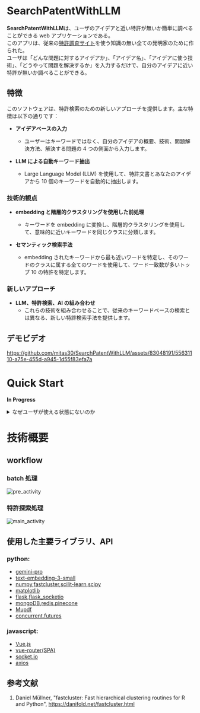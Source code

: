 # SearchPatentWithLLM

**SearchPatentWithLLM**は、ユーザのアイデアと近い特許が無いか簡単に調べることができる web アプリケーションである。<br>
このアプリは、従来の[特許調査サイト](https://www.j-platpat.inpit.go.jp/)を使う知識の無い全ての発明家のために作られた。<br>
ユーザは「どんな問題に対するアイデアか」、「アイデア名」、「アイデアに使う技術」、「どうやって問題を解決するか」を入力するだけで、自分のアイデアに近い特許が無いか調べることができる。

## 特徴

このソフトウェアは、特許検索のための新しいアプローチを提供します。主な特徴は以下の通りです：

- **アイデアベースの入力**

  - ユーザーはキーワードではなく、自分のアイデアの概要、技術、問題解決方法、解決する問題の 4 つの側面から入力します。

- **LLM による自動キーワード抽出**
  - Large Language Model (LLM) を使用して、特許文書とあなたのアイデアから 10 個のキーワードを自動的に抽出します。

### 技術的観点

- **embedding と階層的クラスタリングを使用した前処理**

  - キーワードを embedding に変換し、階層的クラスタリングを使用して、意味的に近いキーワードを同じクラスに分類します。

- **セマンティック検索手法**
  - embedding されたキーワードから最も近いワードを特定し、そのワードのクラスに属する全てのワードを使用して、ワード一致数が多いトップ 10 の特許を特定します。

### 新しいアプローチ

- **LLM、特許検索、AI の組み合わせ**
  - これらの技術を組み合わせることで、従来のキーワードベースの検索とは異なる、新しい特許検索手法を提供します。

## デモビデオ

https://github.com/mitas30/SearchPatentWithLLM/assets/83048191/55631110-a75e-455d-a945-1d55f83efa7a

# Quick Start

<b>In Progress</b>

<details><summary>なぜユーザが使える状態にないのか</summary>
<b>以下の内容を案内する文章/コードを書くのがめんどうなため</b><br>
1. 特許庁からバルクデータとAPIを取得するため、前処理をユーザが行うのに、特許庁への登録申請が必要であり、これはQuick Startといえるほど楽に行えない。<br>
2. デモビデオのために使用した特許15,000件と、そのキーワード82,000件のデータは700MB程度あり、これをユーザのmongoDBに簡単に入れてもらうための案内、またはコードを書くのがめんどう。<br>
</details>

# 技術概要

## workflow

### batch 処理

![pre_activity](https://github.com/mitas30/SearchPatentWithLLM/assets/83048191/5493b22a-b84e-4543-a38a-6087ddcb3e02)

### 特許探索処理

![main_activity](https://github.com/mitas30/SearchPatentWithLLM/assets/83048191/5962d5fa-bf97-4e01-92ac-f177553d9e5e)

## 使用した主要ライブラリ、API

### python:

- [gemini-pro](https://platform.openai.com/docs/api-reference/chat)
- [text-embedding-3-small](https://platform.openai.com/docs/api-reference/embeddings)
- [numpy](https://numpy.org/ja/),[fastcluster](https://danifold.net/fastcluster.html),[scilit-learn](https://scikit-learn.org/stable/),[scipy](https://scipy.org/)
- [matplotlib](https://matplotlib.org/stable/api/pyplot_summary.html#module-matplotlib.pyplot)
- [flask](https://flask.palletsprojects.com/en/3.0.x/),[flask_socketio](https://flask-socketio.readthedocs.io/en/latest/)
- [mongoDB](https://pymongo.readthedocs.io/en/stable/),[redis](https://github.com/redis/redis-py),[pinecone](https://docs.pinecone.io/reference/upsert)
- [Mupdf](https://pymupdf.readthedocs.io/ja/latest/)
- [concurrent.futures](https://docs.python.org/ja/3/library/concurrent.futures.html)

### javascript:

- [Vue.js](https://ja.vuejs.org/)
- [vue-router(SPA)](https://router.vuejs.org/)
- [socket.io](https://socket.io/)
- [axios](https://github.com/axios/axios)

## 参考文献

1. Daniel Müllner, "fastcluster: Fast hierarchical clustering routines for R and Python", https://danifold.net/fastcluster.html
